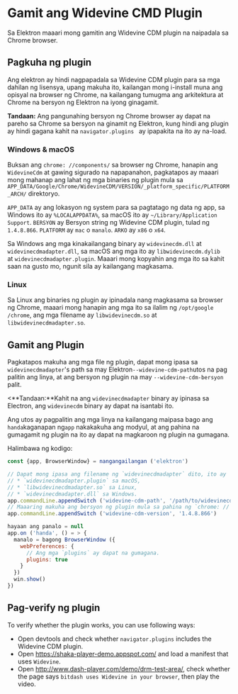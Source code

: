 # Gamit ang Widevine CMD Plugin

Sa Elektron maaari mong gamitin ang Widevine CDM plugin na naipadala sa Chrome browser.

## Pagkuha ng plugin

Ang elektron ay hindi nagpapadala sa Widevine CDM plugin para sa mga dahilan ng lisensya, upang makuha ito, kailangan mong i-install muna ang opisyal na browser ng Chrome, na kailangang tumugma ang arkitektura at Chrome na bersyon ng Elektron na iyong ginagamit.

**Tandaan:** Ang pangunahing bersyon ng Chrome browser ay dapat na pareho sa Chrome sa bersyon na ginamit ng Elektron, kung hindi ang plugin ay hindi gagana kahit na `navigator.plugins ` ay ipapakita na ito ay na-load.

### Windows & macOS

Buksan ang `chrome: //components/` sa browser ng Chrome, hanapin ang `WidevineCdm` at gawing sigurado na napapanahon, pagkatapos ay maaari mong mahanap ang lahat ng mga binaries ng plugin mula sa `APP_DATA/Google/Chrome/WidevineCDM/VERSION/_platform_specific/PLATFORM_ARCH/` direktoryo.

`APP_DATA` ay ang lokasyon ng system para sa pagtatago ng data ng app, sa Windows ito ay `%LOCALAPPDATA%`, sa macOS ito ay `~/Library/Application Support`. `BERSYON` ay Bersyon string ng Widevine CDM plugin, tulad ng `1.4.8.866`. `PLATFORM` ay `mac` o `manalo`. `ARKO` ay `x86` o `x64`.

Sa Windows ang mga kinakailangang binary ay `widevinecdm.dll` at `widevinecdmadapter.dll`, sa macOS ang mga ito ay `libwidevinecdm.dylib ` at `widevinecdmadapter.plugin`. Maaari mong kopyahin ang mga ito sa kahit saan na gusto mo, ngunit sila ay kailangang magkasama.

### Linux

Sa Linux ang binaries ng plugin ay ipinadala nang magkasama sa browser ng Chrome, maaari mong hanapin ang mga ito sa ilalim ng `/opt/google /chrome`, ang mga filename ay `libwidevinecdm.so` at `libwidevinecdmadapter.so`.

## Gamit ang Plugin

Pagkatapos makuha ang mga file ng plugin, dapat mong ipasa sa `widevinecdmadapter`'s path sa may Elektron`--widevine-cdm-path`utos na pag palitin ang linya, at ang bersyon ng plugin na may `--widevine-cdm-bersyon` palit.

<**Tandaan:**Kahit na ang ` widevinecdmadapter ` binary ay ipinasa sa Electron, ang ` widevinecdm ` binary ay dapat na isantabi ito.

Ang utos ay pagpalitin ang mga linya na kailangang maipasa bago ang `handa`kaganapan ng`app` nakakakuha ang modyul, at ang pahina na gumagamit ng plugin na ito ay dapat na magkaroon ng plugin na gumagana.

Halimbawa ng kodigo:

```javascript
const {app, BrowserWindow} = nangangailangan ('elektron')

// Dapat mong ipasa ang filename ng `widevinecdmadapter` dito, ito ay
// * `widevinecdmadapter.plugin` sa macOS,
// * `libwidevinecdmadapter.so` sa Linux,
// * `widevinecdmadapter.dll` sa Windows.
app.commandLine.appendSwitch ('widevine-cdm-path', '/path/to/widevinecdmadapter.plugin')
// Maaaring makuha ang bersyon ng plugin mula sa pahina ng `chrome: // plugin 'sa Chrome.
app.commandLine.appendSwitch ('widevine-cdm-version', '1.4.8.866')

hayaan ang panalo = null
app.on ('handa', () = > {
  manalo = bagong BrowserWindow ({
    webPreferences: {
      // Ang mga `plugins` ay dapat na gumagana.
      plugins: true
    }
  })
  win.show()
})
```

## Pag-verify ng plugin

To verify whether the plugin works, you can use following ways:

* Open devtools and check whether `navigator.plugins` includes the Widevine CDM plugin.
* Open https://shaka-player-demo.appspot.com/ and load a manifest that uses `Widevine`.
* Open http://www.dash-player.com/demo/drm-test-area/, check whether the page says `bitdash uses Widevine in your browser`, then play the video.